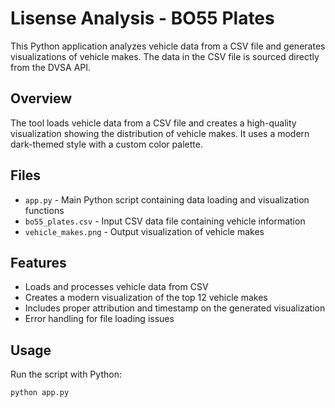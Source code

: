 # Lisense Analysis - BO55 Plates

This Python application analyzes vehicle data from a CSV file and generates visualizations of vehicle makes. The data in the CSV file is sourced directly from the DVSA API.

## Overview

The tool loads vehicle data from a CSV file and creates a high-quality visualization showing the distribution of vehicle makes. It uses a modern dark-themed style with a custom color palette.

## Files

-   `app.py` - Main Python script containing data loading and visualization functions
-   `bo55_plates.csv` - Input CSV data file containing vehicle information
-   `vehicle_makes.png` - Output visualization of vehicle makes

## Features

-   Loads and processes vehicle data from CSV
-   Creates a modern visualization of the top 12 vehicle makes
-   Includes proper attribution and timestamp on the generated visualization
-   Error handling for file loading issues

## Usage

Run the script with Python:

```python
python app.py
```
